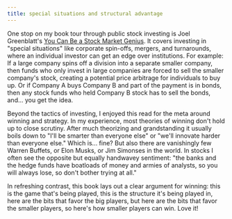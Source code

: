 ```yaml
---
title: special situations and structural advantage
---
```

One stop on my book tour through public stock investing is Joel Greenblatt's [You Can Be a Stock Market
Genius](https://www.amazon.com/You-Can-Stock-Market-Genius-ebook/dp/B0043RSJB8/).  It
covers investing in "special situations" like corporate spin-offs, mergers, and turnarounds, where an individual
investor can get an edge over institutions.  For example: If a large company spins off a division into a separate
smaller company, then funds who only invest in large companies are forced to sell the smaller company's stock, creating
a potential price arbitrage for individuals to buy up.  Or if Company A buys Company B and part of the payment is in
bonds, then any stock funds who held Company B stock has to sell the bonds, and... you get the idea.

Beyond the tactics of investing, I enjoyed this read for the meta around winning and strategy.  In my experience, most
theories of winning don't hold up to close scrutiny.  After much theorizing and grandstanding it usually boils down to
"I'll be smarter than everyone else" or "we'll innovate harder than everyone else."  Which is... fine?  But also there
are vanishingly few Warren Buffets, or Elon Musks, or Jim Simonses in the world.  In stocks I often see the opposite but
equally handwavey sentiment: "the banks and the hedge funds have boatloads of money and armies of analysts, so you will
always lose, so don't bother trying at all."

In refreshing contrast, this book lays out a clear argument for winning: this is the game that's being played, this is
the structure it's being played in, here are the bits that favor the big players, but here are the bits that favor the
smaller players, so here's how smaller players can win.  Love it!

